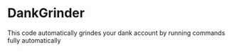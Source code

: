 # DankGrinder
This code automatically grindes your dank account by running commands fully automatically
